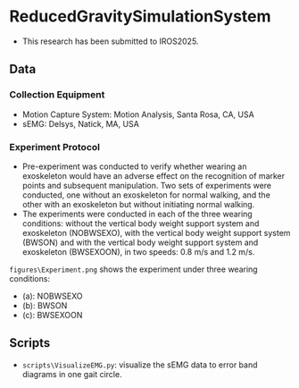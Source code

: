 # ReducedGravitySimulationSystem

* This research has been submitted to IROS2025.

## Data

### Collection Equipment

* Motion Capture System: Motion Analysis, Santa Rosa, CA, USA
* sEMG: Delsys, Natick, MA, USA

### Experiment Protocol

* Pre-experiment was conducted to verify whether wearing an exoskeleton would have an adverse effect on the recognition of marker points and subsequent manipulation. Two sets of experiments were conducted, one without an exoskeleton for normal walking, and the other with an exoskeleton but without initiating normal walking.
* The experiments were conducted in each of the three wearing conditions: without the vertical body weight support system and exoskeleton (NOBWSEXO), with the vertical body weight support system (BWSON) and with the vertical body weight support system and exoskeleton (BWSEXOON), in two speeds: 0.8 m/s and 1.2 m/s.

`figures\Experiment.png` shows the experiment under three wearing conditions:

* (a): NOBWSEXO
* (b): BWSON
* (c): BWSEXOON

## Scripts

* `scripts\VisualizeEMG.py`: visualize the sEMG data to error band diagrams in one gait circle.

